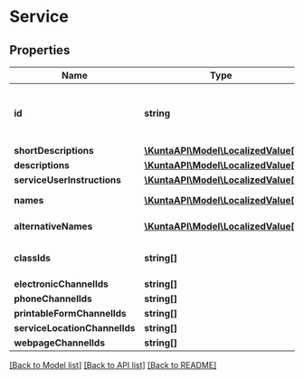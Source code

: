 # Service

## Properties
Name | Type | Description | Notes
------------ | ------------- | ------------- | -------------
**id** | **string** | Unique identifier representing a specific service. | [optional] 
**shortDescriptions** | [**\KuntaAPI\Model\LocalizedValue[]**](LocalizedValue.md) |  | [optional] 
**descriptions** | [**\KuntaAPI\Model\LocalizedValue[]**](LocalizedValue.md) |  | [optional] 
**serviceUserInstructions** | [**\KuntaAPI\Model\LocalizedValue[]**](LocalizedValue.md) |  | [optional] 
**names** | [**\KuntaAPI\Model\LocalizedValue[]**](LocalizedValue.md) | Name of the service. | [optional] 
**alternativeNames** | [**\KuntaAPI\Model\LocalizedValue[]**](LocalizedValue.md) | Name of the service. | [optional] 
**classIds** | **string[]** | List of service classes | [optional] 
**electronicChannelIds** | **string[]** |  | [optional] 
**phoneChannelIds** | **string[]** |  | [optional] 
**printableFormChannelIds** | **string[]** |  | [optional] 
**serviceLocationChannelIds** | **string[]** |  | [optional] 
**webpageChannelIds** | **string[]** |  | [optional] 

[[Back to Model list]](../README.md#documentation-for-models) [[Back to API list]](../README.md#documentation-for-api-endpoints) [[Back to README]](../README.md)


